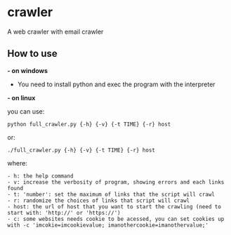 # crawler
A web crawler with email crawler

## How to use
**- on windows**
  - You need to install python and exec the program with the interpreter
  
**- on linux**
    
  you can use:
    
  ``` python full_crawler.py {-h} {-v} {-t TIME} {-r} host ```
  
  or:
  
  ``` ./full_crawler.py {-h} {-v} {-t TIME} {-r} host ```
  
    
  where:
  
    - h: the help command
    - v: increase the verbosity of program, showing errors and each links found
    - t: 'number': set the maximum of links that the script will crawl
    - r: randomize the choices of links that script will crawl
    - host: the url of host that you want to start the crawling (need to start with: 'http://' or 'https://')
    - c: some websites needs cookie to be acessed, you can set cookies up with -c 'imcokie=imcookievalue; imanothercookie=imanothervalue;'